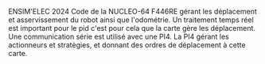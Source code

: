 ENSIM'ELEC 2024
Code de la NUCLEO-64 F446RE gérant les déplacement et asservissement du robot ainsi que l'odométrie.
Un traitement temps réel est important pour le pid c'est pour cela que la carte gère les déplacement. 
Une communication série est utilisé avec une PI4. La PI4 gérant les actionneurs et stratègies, et donnant des ordres de déplacement à cette carte. 
